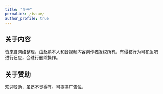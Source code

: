 ```yaml
---
title: "关于"
permalink: /issue/
author_profile: true
---
```


## 关于内容

皆来自网络整理，由赵鹏本人和音视频内容创作者版权所有。有侵权行为可在鱼吧进行反应，会进行删除操作。

## 关于赞助

欢迎赞助，虽然不觉得有。可提供广告位。
